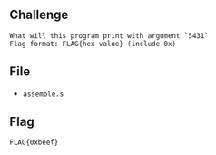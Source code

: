 ## Challenge
```
What will this program print with argument `5431`  
Flag format: FLAG{hex value} (include 0x)
```
## File
- `assemble.s`
## Flag
```
FLAG{0xbeef}
```
